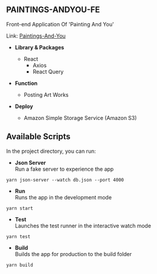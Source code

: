 ## PAINTINGS-ANDYOU-FE
Front-end Application Of 'Painting And You'   

Link: [Paintings-And-You](http://paintings-and-you.s3-website.ap-northeast-2.amazonaws.com)

+ __Library & Packages__
  + React
    + Axios
    + React Query

+ __Function__
  + Posting Art Works

+ __Deploy__
  + Amazon Simple Storage Service (Amazon S3)

## Available Scripts
In the project directory, you can run:   

* __Json Server__   
Run a fake server to experience the app
```
yarn json-server --watch db.json --port 4000
```

* __Run__   
Runs the app in the development mode
```
yarn start
```

* __Test__   
Launches the test runner in the interactive watch mode
```
yarn test
```

* __Build__   
Builds the app for production to the build folder
```
yarn build
```
